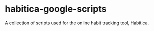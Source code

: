 # habitica-google-scripts
A collection of scripts used for the online habit tracking tool, Habitica.
